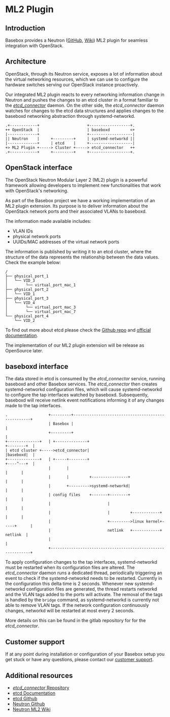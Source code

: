 # ML2 Plugin
## Introduction
Basebox provides a Neutron ([GitHub][neutron_gh], [Wiki][neutron_wiki]) ML2 plugin for seamless integration with OpenStack.

## Architecture
OpenStack, through its Neutron service, exposes a lot of information about the virtual networking resources, which we can use to configure the hardware switches serving our OpenStack instance proactively.

Our integrated ML2 plugin reacts to every networking information change in Neutron and pushes the changes to an etcd cluster in a format familiar to the *[etcd_connector][]* daemon.
On the other side, the *etcd_connector* daemon watches for changes to the etcd data structures and applies changes to the baseboxd networking abstraction through systemd-networkd.

```text
.+------------+                     +------------------+.
++ OpenStack  |                     | baseboxd         <+
|-------------+                     +-------------------|
|| Neutron    |     +---------+     | systemd-networkd ||
|-------------+     | etcd    |     +-------------------|
+> ML2 Plugin +-----> Cluster +-----> etcd_connector   ++
.+------------+     +---------+     +------------------+.
```

## OpenStack interface
The OpenStack Neutron Modular Layer 2 (ML2) plugin is a powerful framework allowing developers to implement new functionalities that work with OpenStack's networking.

As part of the Basebox project we have a working implementation of an ML2 plugin extension. Its purpose is to deliver information about the OpenStack network ports and their associated VLANs to baseboxd.

The information made available includes:
* VLAN IDs
* physical network ports
* UUIDs/MAC addresses of the virtual network ports

The information is published by writing it to an etcd cluster, where the structure of the data represents the relationship between the data values. Check the example below:

```text
/
├── physical_port_1
│   └── VID_3
│        └── virtual_port_mac_1
├── physical_port_2
│   └── VID_1
├── physical_port_3
│   └── VID_4
│        └── virtual_port_mac_3
│        └── virtual_port_mac_7
└── physical_port_4
    └── VID_2
```
To find out more about etcd please check the [Github repo][etcd_gh] and [official documentation][etcd_docs].

The implementation of our ML2 plugin extension will be release as OpenSource later.

## baseboxd interface

The data stored in etcd is consumed by the *etcd_connector* service, running baseboxd and other Basebox services. The *etcd_connector* then creates systemd-networkd configuration files, which will cause systemd-networkd to configure the tap interfaces watched by baseboxd. Subsequently, baseboxd will receive netlink event notifications informing it of any changes made to the tap interfaces.

```text
.                  +---------+---------------------------------------------------+
                   | Basebox |                                                   |
                   +---------+                                                   |
+--------------+   | +--------------+                                +--------+  |
| etcd cluster +----->etcd_connector|                                |baseboxd|  |
+--------------+   | +-----+--------+                                +----^---+  |
                   |       |                                              |      |
                   |       |         +----------------+                   |      |
                   |       +--------->systemd-networkd|                   |      |
                   | config files    +-------+--------+                   |      |
                   |                         |                            |      |
                   |                         |         +------------+     |      |
                   |                         +--------->linux kernel+-----+      |
                   |                         netlink   +------------+   netlink  |
                   |                                                             |
                   +-------------------------------------------------------------+

```

To apply configuration changes to the tap interfaces, systemd-networkd must be restarted when its configuration files are altered. The *etcd_connector* daemon runs a dedicated thread, periodically triggering an event to check if the systemd-networkd needs to be restarted. Currently in the configuration this delta time is 2 seconds. Whenever new systemd-networkd configuration files are generated, the thread restarts networkd and the VLAN tags added to the ports will activate. The removal of the tags is handled by the `bridge` command, as systemd-networkd is currently not able to remove VLAN tags. If the network configuration continuously changes, networkd will be restarted at most every 2 seconds.

More details on this can be found in the gitlab repository for for the *etcd_connector*.

## Customer support
If at any point during installation or configuration of your Basebox setup you get stuck or have any questions, please contact our [customer support](customer_support.html#customer_support).

## Additional resources
* [*etcd_connector* Repository][etcd_connector]
* [etcd Documentation][etcd_docs]
* [etcd Github][etcd_gh]
* [Neutron Github][neutron_gh]
* [Neutron ML2 Wiki][neutron_wiki]

[neutron_wiki]: https://wiki.openstack.org/wiki/Neutron/ML2 (Neutron ML2 Wiki)
[neutron_gh]: https://github.com/openstack/neutron (Neutron Github)
[etcd_docs]: https://github.com/coreos/etcd/blob/master/Documentation/docs.md (etcd Documentation)
[etcd_gh]: https://github.com/coreos/etcd (etcd Github)
[etcd_connector]: https://gitlab.bisdn.de/basebox/etcd_connector (*etcd_connector* repository)
